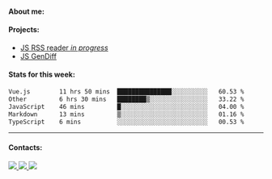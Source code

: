 #### About me:

#### Projects:
- [JS RSS reader *in progress*](https://github.com/GKoil/frontend-project-lvl3)
- [JS GenDiff](https://github.com/GKoil/GenDiff)

#### Stats for this week:
<!--START_SECTION:waka-->

```txt
Vue.js        11 hrs 50 mins  ███████████████░░░░░░░░░░   60.53 %
Other         6 hrs 30 mins   ████████▒░░░░░░░░░░░░░░░░   33.22 %
JavaScript    46 mins         █░░░░░░░░░░░░░░░░░░░░░░░░   04.00 %
Markdown      13 mins         ▒░░░░░░░░░░░░░░░░░░░░░░░░   01.16 %
TypeScript    6 mins          ░░░░░░░░░░░░░░░░░░░░░░░░░   00.53 %
```

<!--END_SECTION:waka-->
---
#### Contacts:

<a target='_blank' title='LinkedIn' href="https://www.linkedin.com/in/gkoil/">
  <img src="https://img.shields.io/badge/LinkedIn-0077B5?style=for-the-badge&logo=linkedin&logoColor=white" />
</a>
<a target='_blank' title='Telegram' href="https://t.me/gkoil">
  <img src="https://img.shields.io/badge/Telegram-2CA5E0?style=for-the-badge&logo=telegram&logoColor=white" />
</a>
<a target='_blank' title='Gmail' href="mailto: gk.grigorev@gmail.com">
  <img src="https://img.shields.io/badge/Gmail-D14836?style=for-the-badge&logo=gmail&logoColor=white" />
</a>


